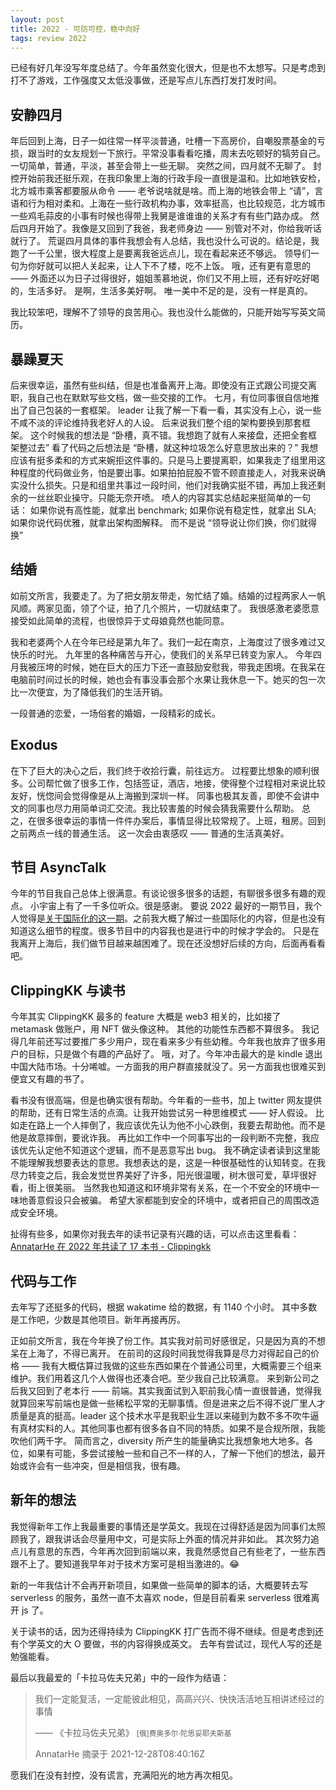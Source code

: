 ```yaml
---
layout: post
title: 2022 - 可防可控，稳中向好
tags: review 2022
---
```


已经有好几年没写年度总结了。今年虽然变化很大，但是也不太想写。只是考虑到打不了游戏，工作强度又太低没事做，还是写点儿东西打发打发时间。

## 安静四月

年后回到上海，日子一如往常一样平淡普通，吐槽一下高房价，自嘲股票基金的亏损，跟当时的女友规划一下旅行。平常没事看看吃播，周末去吃顿好的犒劳自己。
一切简单，普通，平淡，甚至会带上一些无聊。
突然之间，四月就不无聊了。
封控开始前我还挺乐观，在我印象里上海的行政手段一直很是温和。比如地铁安检，北方城市乘客都要服从命令 —— 老爷说啥就是啥。而上海的地铁会带上 “请”，言语和行为相对柔和。上海在一些行政机构办事，效率挺高，也比较规范，北方城市一些鸡毛蒜皮的小事有时候也得带上我舅是谁谁谁的关系才有有些门路办成。
然后四月开始了。我像是又回到了我爸，我老师身边 —— 别管对不对，你给我听话就行了。
荒诞四月具体的事件我想会有人总结，我也没什么可说的。结论是，我跑了一千公里，很大程度上是要离我爸远点儿，现在看起来还不够远。
领导们一句为你好就可以把人关起来，让人下不了楼，吃不上饭。
哦，还有更有意思的 —— 外面还以为日子过得很好，姐姐羡慕地说，你们又不用上班，还有好吃好喝的，生活多好。
是啊，生活多美好啊。
唯一美中不足的是，没有一样是真的。

我比较笨吧，理解不了领导的良苦用心。我也没什么能做的，只能开始写写英文简历。

## 暴躁夏天

后来很幸运，虽然有些纠结，但是也准备离开上海。即使没有正式跟公司提交离职，我自己也在默默写些文档，做一些交接的工作。
七月，有位同事很自信地推出了自己包装的一套框架。 leader 让我了解一下看一看，其实没有上心，说一些不咸不淡的评论维持我老好人的人设。
后来说我们整个组的架构要换到那套框架。
这个时候我的想法是 “卧槽，真不错。我想跑了就有人来接盘，还把全套框架整过去”
看了代码之后想法是 “卧槽，就这种垃圾怎么好意思放出来的？”
我想应该有挺多柔和的方式来婉拒这件事的。只是马上要提离职，如果我走了组里用这种程度的代码做业务，怕是要出事。如果拍拍屁股不管不顾直接走人，对我来说确实没什么损失。只是和组里共事过一段时间，他们对我确实挺不错，再加上我还剩余的一丝丝职业操守。只能无奈开喷。
喷人的内容其实总结起来挺简单的一句话：
如果你说有高性能，就拿出 benchmark; 如果你说有稳定性，就拿出 SLA; 如果你说代码优雅，就拿出架构图解释。
而不是说 “领导说让你们换，你们就得换”

## 结婚

如前文所言，我要走了。为了把女朋友带走，匆忙结了婚。结婚的过程两家人一帆风顺。两家见面，领了个证，拍了几个照片，一切就结束了。
我很感激老婆愿意接受如此简单的流程，也很惊异于丈母娘竟然也能同意。

我和老婆两个人在今年已经是第九年了。我们一起在南京，上海度过了很多难过又快乐的时光。
九年里的各种痛苦与开心，使我们的关系早已转变为家人。
今年四月我被压垮的时候，她在巨大的压力下还一直鼓励安慰我，带我走困境。在我呆在电脑前时间过长的时候，她也会有事没事会那个水果让我休息一下。她买的包一次比一次便宜，为了降低我们的生活开销。

一段普通的恋爱，一场俗套的婚姻，一段精彩的成长。

## Exodus

在下了巨大的决心之后，我们终于收拾行囊，前往远方。
过程要比想象的顺利很多。公司帮忙做了很多工作，包括签证，酒店，地接，使得整个过程相对来说比较友好，恍惚间会觉得像是从上海搬到深圳一样。
同事也极其友善，即使不会讲中文的同事也尽力用简单词汇交流。我比较害羞的时候会猜我需要什么帮助。
总之，在很多很幸运的事情一件件办案后，事情显得比较常规了。上班，租房。回到之前两点一线的普通生活。
这一次会由衷感叹 —— 普通的生活真美好。

## 节目 AsyncTalk

今年的节目我自己总体上很满意。有谈论很多很多的话题，有聊很多很多有趣的观点。
小宇宙上有了一千多位听众。很是感谢。
要说 2022 最好的一期节目，我个人觉得是[关于国际化的这一期](https://www.xiaoyuzhoufm.com/episode/62285261565eaa9716a65d4d)。之前我大概了解过一些国际化的内容，但是也没有知道这么细节的程度。很多节目中的内容我也是进行中的时候才学会的。
只是在我离开上海后，我们做节目越来越困难了。现在还没想好后续的方向，后面再看看吧。

## ClippingKK 与读书
今年其实 ClippingKK 最多的 feature 大概是 web3 相关的，比如接了 metamask 做账户，用 NFT 做头像这种。
其他的功能性东西都不算很多。
我记得几年前还写过要推广多少用户，现在看来多少有些幼稚。今年我也放弃了很多用户的目标，只是做个有趣的产品好了。
哦，对了。今年冲击最大的是 kindle 退出中国大陆市场。十分唏嘘。一方面我的用户群直接就没了。另一方面我也很难买到便宜又有趣的书了。

看书没有很高端，但是也确实很有帮助。今年看的一些书，加上 twitter 网友提供的帮助，还有日常生活的点滴。让我开始尝试另一种思维模式 —— 好人假设。
比如走在路上一个人摔倒了，我应该优先认为他不小心跌倒，我要去帮助他。而不是他是故意摔倒，要讹诈我。
再比如工作中一个同事写出的一段判断不完整，我应该优先认定他不知道这个逻辑，而不是恶意写出 bug。
我不确定读者读到这里能不能理解我想要表达的意思。我想表达的是，这是一种很基础性的认知转变。在我尽力转变之后，我会发觉世界美好了许多，阳光很温暖，树木很可爱，草坪很好看，街上很美丽。
当然我也知道这和环境非常有关系，在一个不安全的环境中一味地善意假设只会被骗。
希望大家都能到安全的环境中，或者把自己的周围改造成安全环境。

扯得有些多，如果你对我去年的读书记录有兴趣的话，可以点击这里看看：[AnnatarHe 在 2022 年共读了 17 本书 - Clippingkk](https://clippingkk.annatarhe.com/report/yearly?uid=1&year=2022)

## 代码与工作

去年写了还挺多的代码，根据 wakatime 给的数据，有 1140 个小时。
其中多数是工作吧，少数是其他项目。新年再接再厉。

正如前文所言，我在今年换了份工作。其实我对前司好感很足，只是因为真的不想呆在上海了，不得已离开。
在前司的这段时间我觉得我算是尽力对得起自己的价格 —— 我有大概估算过我做的这些东西如果在个普通公司里，大概需要三个组来维护。我们用着这几个人做得也还凑合吧。至少我自己比较满意。
来到新公司之后我又回到了老本行 —— 前端。其实我面试到入职前我心情一直很普通，觉得我就算回来写前端也是做一些稀松平常的无聊事情。但是进来之后不得不说厂里人才质量是真的挺高。leader 这个技术水平是我职业生涯以来碰到为数不多不吹牛逼有真材实料的人。其他同事也都有很多各自不同的特质。如果不是合规所限，我能吹他们两千字。
简而言之，diversity 所产生的能量确实比我想象地大地多。各位，如果有可能，多尝试接触一些和自己不一样的人，了解一下他们的想法，最开始或许会有一些冲突，但是相信我，很有趣。

## 新年的想法

我觉得新年工作上我最重要的事情还是学英文。我现在过得舒适是因为同事们太照顾我了，跟我讲话会尽量用中文，可是实际上外面的情况并非如此。
其次努力追点儿有意思的东西，今年再次回到前端以来，我竟然感觉自己有些老了，一些东西跟不上了。要知道我早年对于技术方案可是相当激进的。😂

新的一年我估计不会再开新项目，如果做一些简单的脚本的话，大概要转去写 serverless 的服务，虽然一直不太喜欢 node，但是目前看来 serverless 很难离开 js 了。

关于读书的话，因为还得持续为 ClippingKK 打广告而不得不继续。但是考虑到还有个学英文的大 O 要做，书的内容得换成英文。
去年有尝试过，现代人写的还是勉强能看。

最后以我最爱的「卡拉马佐夫兄弟」中的一段作为结语：

<div>
<blockquote class="ck-clipping-card" data-cid='20873'>
  <p lang="zh" dir="ltr" class="ck-content">
  我们一定能复活，一定能彼此相见，高高兴兴、快快活活地互相讲述经过的事情
  </p>
  <p class="ck-author">
    —— 《卡拉马佐夫兄弟》 <small>[俄]费奥多尔·陀思妥耶夫斯基</small>
  </p>
  <p class="ck-info">
    <span>AnnatarHe</span> 摘录于 <time>2021-12-28T08:40:16Z</time>
  </p>
</blockquote>
<script async src="https://web-widget-script.pages.dev/bundle.js" charset="utf-8"></script>
</div>

愿我们在没有封控，没有谎言，充满阳光的地方再次相见。

